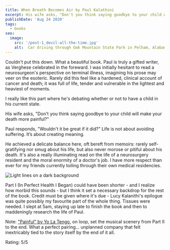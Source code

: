 ```yaml
---
title: When Breath Becomes Air by Paul Kalathini
excerpt: His wife asks, "Don't you think saying goodbye to your child will make your death more painful?" Paul responds, "Wouldn't it be great if it did?" Life is not about avoiding suffering. It’s about creating meaning.
publishDate: 'Aug 24 2020'
tags:
  - books
seo:
  image:
    src: '/post-1_devil-all-the-time.jpg'
    alt:  Car driving through Oak Mountain State Park in Pelham, Alabama
---
```


Couldn't put this down. What a beautiful book. Paul is truly a gifted writer, as Verghese celebrated in the foreward. I was initially hesitant to read a neurosurgeon's perspective on terminal illness, imagining his prose may veer on the esoteric. Rarely did this feel like a hardened, clinical account of cancer and death; it was full of life, tender and vulnerable in the lightest and heaviest of moments.

I really like this part where he's debating whether or not to have a child in his current state. 

His wife asks, "Don't you think saying goodbye to your child will make your death more painful?" 

Paul responds, "Wouldn't it be great if it did?" Life is not about avoiding suffering. It’s about creating meaning.

He achieved a delicate balance here, oft bereft from memoirs: rarely self-gratifying nor smug about his life, but also never morose or pitiful about his death. It's also a really illuminating read on the life of a neurosurgery resident and the moral enormity of a doctor's job. I have more respect than ever for my friends currently toiling through their own medical residencies.

![Light lines on a dark background](/post-8.jpg)

Part I (In Perfect Health I Began) could have been shorter - and I realize how morbid this sounds - but I think it set a necessary backdrop for the rest of the book. Credit must be given where it's due - Lucy Kalanithi's epilogue was quite possibly my favourite part of the whole thing. Tissues were needed. I slept at 5am, staying up late to finish the book and then to maddeningly research the life of Paul.

Note: ["Painful" by Yo La Tengo](/blog/2020-08-20-yo-la-tengo-painful), on loop, set the musical scenery from Part II to the end. What a perfect pairing... unplanned company that felt inextricably tied to the story itself by the end of it all.

Rating: 5/5

